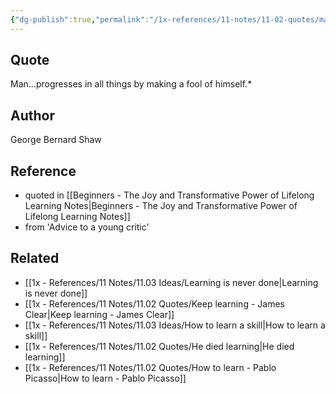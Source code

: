 ```yaml
---
{"dg-publish":true,"permalink":"/1x-references/11-notes/11-02-quotes/man-progresses-in-all-things-by-making-a-fool-of-himself/","title":"Man progresses in all things by making a fool of himself","created":"2024-02-14T20:18:40.660+03:00","updated":"2024-02-14T20:18:40.660+03:00"}
---
```



## Quote
Man…progresses in all things by making a fool of himself.*

## Author
George Bernard Shaw

## Reference
- quoted in [[Beginners - The Joy and Transformative Power of Lifelong Learning Notes\|Beginners - The Joy and Transformative Power of Lifelong Learning Notes]]
- from 'Advice to a young critic'

## Related
- [[1x - References/11 Notes/11.03 Ideas/Learning is never done\|Learning is never done]]
- [[1x - References/11 Notes/11.02 Quotes/Keep learning - James Clear\|Keep learning - James Clear]]
- [[1x - References/11 Notes/11.03 Ideas/How to learn a skill\|How to learn a skill]]
- [[1x - References/11 Notes/11.02 Quotes/He died learning\|He died learning]]
- [[1x - References/11 Notes/11.02 Quotes/How to learn - Pablo Picasso\|How to learn - Pablo Picasso]]
